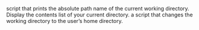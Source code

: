 script that prints the absolute path name of the current working directory.
Display the contents list of your current directory.
 a script that changes the working directory to the user’s home directory.
